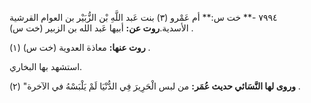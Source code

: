 ٧٩٩٤ -** خت س:** أم عَمْرو (٣) بنت عَبد اللَّهِ بْن الزُّبَيْر بن العوام القرشية الأسدية.**روت عن:** أبيها عَبد الله بن الزبير (خت س) .

**روت عنها:** معاذة العدوية (خت س) (١) .

استشهد بها البخاري.

**وروى لها النَّسَائي حديث عُمَر:** من لبس الْحَرِيرَ فِي الدُّنْيَا لَمْ يَلْبَسْهُ في الآخرة" (٢) .